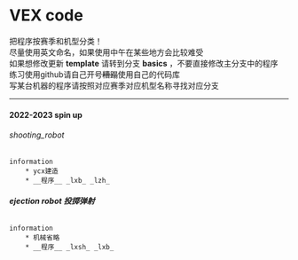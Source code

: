 # VEX code
把程序按赛季和机型分类！   
尽量使用英文命名，如果使用中午在某些地方会比较难受    
如果想修改更新 __template__ 请转到分支 __basics__ ，不要直接修改主分支中的程序    
练习使用github请自己开号~~糟蹋~~使用自己的代码库     
写某台机器的程序请按照对应赛季对应机型名称寻找对应分支    

___

#### 2022-2023 spin up  
###### shooting_robot
    information
        * ycx建造
        * __程序__ _lxb_ _lzh_    
###### ___ejection robot 投掷弹射___ 
    information
        * 机械省略
        * __程序__ _lxsh_ _lxb_    
